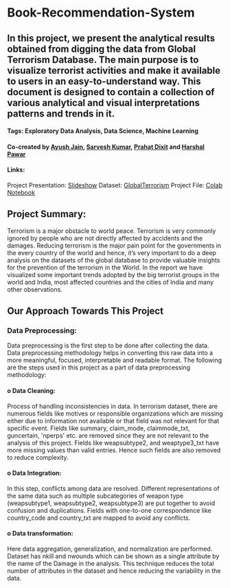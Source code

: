 # Book-Recommendation-System
## In this project, we present the analytical results obtained from digging the data from Global Terrorism Database. The main purpose is to visualize terrorist activities and make it available to users in an easy-to-understand way. This document is designed to contain a collection of various analytical and visual interpretations patterns and trends in it.
#### Tags: Exploratory Data Analysis, Data Science, Machine Learning

#### Co-created by [Ayush Jain](https://github.com/ayushjn1995), [Sarvesh Kumar](https://github.com/sky309), [Prahat Dixit](https://github.com/prapcode) and [Harshal Pawar](https://github.com/HarshalPawar88)
#### Links:   
Project Presentation: [Slideshow](https://docs.google.com/presentation/d/19mIPH-6ZdG2zmJsIstJ6-Tz3Z23K7I-2dMFYBfkSnQk/edit?usp=sharing)   Dataset: [GlobalTerrorism](https://drive.google.com/file/d/1WDsKsC8pNNB6EcGsLXTEEb5lh4oelHgs/view?usp=sharing) 
Project File: [Colab Notebook](https://github.com/HarshalPawar88/Global-Terrorism-Analysis/blob/main/CH_%7BFinal_Notebook%7D%7BTeam_Time%7D_%7BGlobal_Terrorism_Analysis%7D_Capstone_Project.ipynb) 
## Project Summary:
Terrorism is a major obstacle to world peace. Terrorism is very commonly ignored by people who are not directly affected by accidents and the damages. Reducing terrorism is the major pain point for the governments in the every country of the world and hence, it’s very important to do a deep analysis on the datasets of the global database to provide valuable insights for the prevention of the terrorism in the World. In the report we have visualized some important trends adopted by the big terrorist groups in the world and India, most affected countries and the cities of India and many other observations. 

<h2><b>Our Approach Towards This Project</b></h2>
<h3><b>Data Preprocessing:</b></h3>  Data preprocessing is the first step to be done after collecting the data. Data preprocessing methodology helps in converting this raw data into a more meaningful, focused, interpretable and readable format. The following are the steps used in this project as a part of data preprocessing methodology:

<h4><b>o Data Cleaning:</b></h4> Process of handling inconsistencies in data. In terrorism dataset, there are numerous fields like motives or responsible organizations which are missing either due to information not available or that field was not relevant for that specific event. Fields like summary, claim_mode, claimmode_txt, guncertain, 'nperps' etc. are removed since they are not relevant to the analysis of this project. Fields like weapsubtype2, and weaptype3_txt have more missing values than valid entries. Hence such fields are also removed to reduce complexity.

<h4><b>o	Data Integration:</b></h4> In this step, conflicts among data are resolved. Different representations of the same data such as multiple subcategories of weapon type (weapsubtype1, weapsubtype2, weapsubtype3) are put together to avoid confusion and duplications. Fields with one-to-one correspondence like country_code and country_txt are mapped to avoid any conflicts.
<h4><b>o	Data transformation:</b></h4> Here data aggregation, generalization, and normalization are performed. Dataset has nkill and nwounds which can be shown as a single attribute by the name of the Damage in the analysis. This technique reduces the total number of attributes in the dataset and hence reducing the variability in the data.



